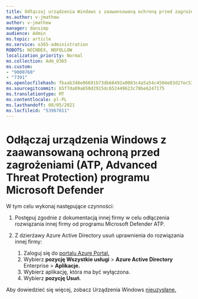 ```yaml
---
title: Odłączaj urządzenia Windows z zaawansowaną ochroną przed zagrożeniami (ATP, Advanced Threat Protection) programu Microsoft Defender
ms.author: v-jmathew
author: v-jmathew
manager: dansimp
audience: Admin
ms.topic: article
ms.service: o365-administration
ROBOTS: NOINDEX, NOFOLLOW
localization_priority: Normal
ms.collection: Adm_O365
ms.custom:
- "9000760"
- "7391"
ms.openlocfilehash: fbaab348e06691b73db68492a0083c4a5a54c4504e03d27ec53f2a9f5047266d
ms.sourcegitcommit: b5f7da89a650d2915dc652449623c78be6247175
ms.translationtype: MT
ms.contentlocale: pl-PL
ms.lasthandoff: 08/05/2021
ms.locfileid: "53967811"
---
```

# <a name="offboard-non-windows-devices-from-microsoft-defender-advanced-threat-protection-atp"></a>Odłączaj urządzenia Windows z zaawansowaną ochroną przed zagrożeniami (ATP, Advanced Threat Protection) programu Microsoft Defender

W tym celu wykonaj następujące czynności:

1. Postępuj zgodnie z dokumentacją innej firmy w celu odłączenia rozwiązania innej firmy od programu Microsoft Defender ATP.
2. Z dzierżawy Azure Active Directory usuń uprawnienia do rozwiązania innej firmy:

    1. Zaloguj się do [portalu Azure Portal.](https://go.microsoft.com/fwlink/?linkid=2125612)
    1. Wybierz **pozycję Wszystkie usługi**  >  **Azure Active Directory** Enterprise  >  **Aplikacje.**
    1. Wybierz aplikację, która ma być wyłączona.
    1. Wybierz **pozycję Usuń**.

Aby dowiedzieć się więcej, zobacz Urządzenia Windows [nieuzysłane.](https://go.microsoft.com/fwlink/?linkid=2143630)
